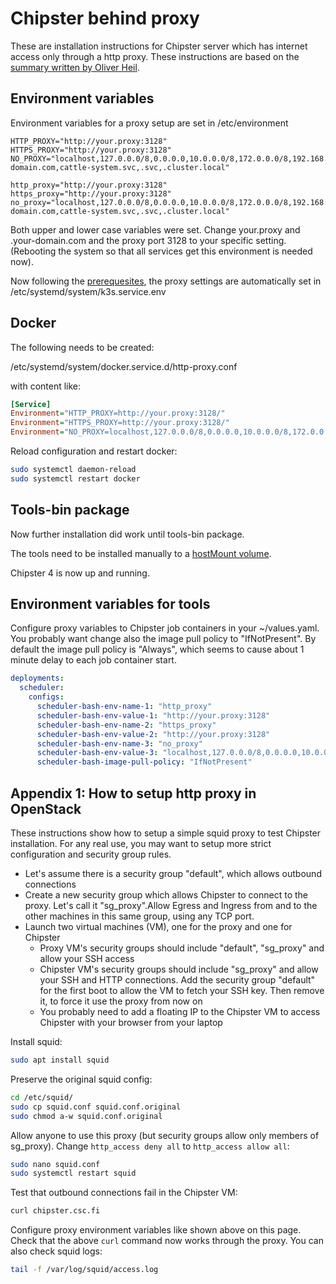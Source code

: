 # Chipster behind proxy

These are installation instructions for Chipster server which has internet access only through a http proxy. These instructions are based on the [summary written by Oliver Heil](https://sourceforge.net/p/chipster/mailman/message/37336786/).

## Environment variables

Environment variables for a proxy setup are set in /etc/environment 

```
HTTP_PROXY="http://your.proxy:3128"
HTTPS_PROXY="http://your.proxy:3128"
NO_PROXY="localhost,127.0.0.0/8,0.0.0.0,10.0.0.0/8,172.0.0.0/8,192.168.0.0/16,chipstervm1,.your-domain.com,cattle-system.svc,.svc,.cluster.local"

http_proxy="http://your.proxy:3128"
https_proxy="http://your.proxy:3128"
no_proxy="localhost,127.0.0.0/8,0.0.0.0,10.0.0.0/8,172.0.0.0/8,192.168.0.0/16,chipstervm1,.your-domain.com,cattle-system.svc,.svc,.cluster.local"
```

Both upper and lower case variables were set. Change your.proxy and .your-domain.com and the proxy port 3128 to
your specific setting. (Rebooting the system so that all services get this environment is needed now).

Now following the [prerequesites](prerequisites.md), the proxy settings are automatically set in /etc/systemd/system/k3s.service.env

## Docker

The following needs to be created:

/etc/systemd/system/docker.service.d/http-proxy.conf

with content like:

```ini
[Service]
Environment="HTTP_PROXY=http://your.proxy:3128/"
Environment="HTTPS_PROXY=http://your.proxy:3128/"
Environment="NO_PROXY=localhost,127.0.0.0/8,0.0.0.0,10.0.0.0/8,172.0.0.0/8,192.168.0.0/16,chipstervm1,.your-domain.com,cattle-system.svc,.svc,.cluster.local"
```

Reload configuration and restart docker:

```bash
sudo systemctl daemon-reload
sudo systemctl restart docker
```

## Tools-bin package

Now further installation did work until tools-bin package.

The tools need to be installed manually to a [hostMount volume](tools-bin-host-mount.md).

Chipster 4 is now up and running.

## Environment variables for tools

Configure proxy variables to Chipster  job containers in your ~/values.yaml. You probably want change also the image pull policy to "IfNotPresent". By default the image pull policy is "Always", which seems to cause about 1 minute delay to each job container start.

```yaml
deployments:
  scheduler:
    configs:
      scheduler-bash-env-name-1: "http_proxy"
      scheduler-bash-env-value-1: "http://your.proxy:3128"
      scheduler-bash-env-name-2: "https_proxy"
      scheduler-bash-env-value-2: "http://your.proxy:3128"
      scheduler-bash-env-name-3: "no_proxy"
      scheduler-bash-env-value-3: "localhost,127.0.0.0/8,0.0.0.0,10.0.0.0/8,172.0.0.0/8,192.168.0.0/16,chipstervm1,.your-domain.com,cattle-system.svc,.svc,.cluster.local"
      scheduler-bash-image-pull-policy: "IfNotPresent"
```

## Appendix 1: How to setup http proxy in OpenStack

These instructions show how to setup a simple squid proxy to test Chipster installation. For any real use, you may want to setup more strict configuration and security group rules.

* Let's assume there is a security group "default", which allows outbound connections
* Create a new security group which allows Chipster to connect to the proxy. Let's call it "sg_proxy".Allow Egress and Ingress from and to the other machines in this same group, using any TCP port. 
* Launch two virtual machines (VM), one for the proxy and one for Chipster
   * Proxy VM's security groups should include "default", "sg_proxy" and allow your SSH access
   * Chipster VM's security groups should include "sg_proxy" and allow your SSH and HTTP connections. Add the security group "default" for the first boot to allow the VM to fetch your SSH key. Then remove it, to force it use the proxy from now on
   * You probably need to add a floating IP to the Chipster VM to access Chipster with your browser from your laptop

Install squid:

```bash
sudo apt install squid
```

Preserve the original squid config:

```bash
cd /etc/squid/
sudo cp squid.conf squid.conf.original
sudo chmod a-w squid.conf.original
```

Allow anyone to use this proxy (but security groups allow only members of sg_proxy). Change `http_access deny all` to `http_access allow all`:

```bash
sudo nano squid.conf
sudo systemctl restart squid
```

Test that outbound connections fail in the Chipster VM:

```bash
curl chipster.csc.fi
```

Configure proxy environment variables like shown above on this page. Check that the above `curl` command now works through the proxy. You can also check squid logs:

```bash
tail -f /var/log/squid/access.log 
```
